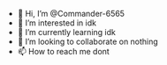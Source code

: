 - 👋 Hi, I’m @Commander-6565
- 👀 I’m interested in idk
- 🌱 I’m currently learning idk
- 💞️ I’m looking to collaborate on nothing
- 📫 How to reach me dont

<!---
Commander-6565/Commander-6565 is a ✨ special ✨ repository because its `README.md` (this file) appears on your GitHub profile.
You can click the Preview link to take a look at your changes.
--->
